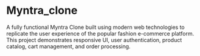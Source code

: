 # Myntra_clone
A fully functional Myntra Clone built using modern web technologies to replicate the user experience of the popular fashion e-commerce platform. This project demonstrates responsive UI, user authentication, product catalog, cart management, and order processing.
